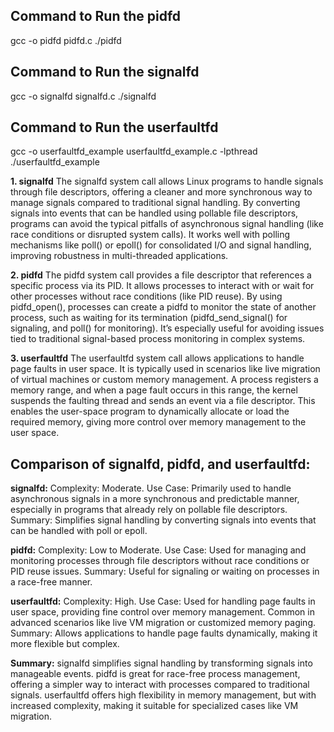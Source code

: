 ## Command to Run the pidfd
gcc -o pidfd pidfd.c
./pidfd

## Command to Run the signalfd
gcc -o signalfd signalfd.c
./signalfd

## Command to Run the userfaultfd
gcc -o userfaultfd_example userfaultfd_example.c -lpthread
./userfaultfd_example

**1. signalfd**
The signalfd system call allows Linux programs to handle signals through file descriptors, offering a cleaner and more synchronous way to manage signals compared to traditional signal handling. By converting signals into events that can be handled using pollable file descriptors, programs can avoid the typical pitfalls of asynchronous signal handling (like race conditions or disrupted system calls). It works well with polling mechanisms like poll() or epoll() for consolidated I/O and signal handling, improving robustness in multi-threaded applications.

**2. pidfd**
The pidfd system call provides a file descriptor that references a specific process via its PID. It allows processes to interact with or wait for other processes without race conditions (like PID reuse). By using pidfd_open(), processes can create a pidfd to monitor the state of another process, such as waiting for its termination (pidfd_send_signal() for signaling, and poll() for monitoring). It’s especially useful for avoiding issues tied to traditional signal-based process monitoring in complex systems.

**3. userfaultfd**
The userfaultfd system call allows applications to handle page faults in user space. It is typically used in scenarios like live migration of virtual machines or custom memory management. A process registers a memory range, and when a page fault occurs in this range, the kernel suspends the faulting thread and sends an event via a file descriptor. This enables the user-space program to dynamically allocate or load the required memory, giving more control over memory management to the user space.

## Comparison of signalfd, pidfd, and userfaultfd:

**signalfd:**
Complexity: Moderate.
Use Case: Primarily used to handle asynchronous signals in a more synchronous and predictable manner, especially in programs that already rely on pollable file descriptors.
Summary: Simplifies signal handling by converting signals into events that can be handled with poll or epoll.

**pidfd:**
Complexity: Low to Moderate.
Use Case: Used for managing and monitoring processes through file descriptors without race conditions or PID reuse issues.
Summary: Useful for signaling or waiting on processes in a race-free manner.

**userfaultfd:**
Complexity: High.
Use Case: Used for handling page faults in user space, providing fine control over memory management. Common in advanced scenarios like live VM migration or customized memory paging.
Summary: Allows applications to handle page faults dynamically, making it more flexible but complex.

**Summary:**
signalfd simplifies signal handling by transforming signals into manageable events.
pidfd is great for race-free process management, offering a simpler way to interact with processes compared to traditional signals.
userfaultfd offers high flexibility in memory management, but with increased complexity, making it suitable for specialized cases like VM migration.
